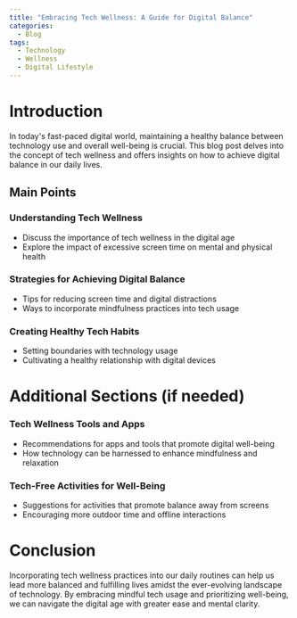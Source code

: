 ```yaml
---
title: "Embracing Tech Wellness: A Guide for Digital Balance"
categories:
  - Blog
tags:
  - Technology
  - Wellness
  - Digital Lifestyle
---
```


# Introduction
In today's fast-paced digital world, maintaining a healthy balance between technology use and overall well-being is crucial. This blog post delves into the concept of tech wellness and offers insights on how to achieve digital balance in our daily lives.

## Main Points
### Understanding Tech Wellness
- Discuss the importance of tech wellness in the digital age
- Explore the impact of excessive screen time on mental and physical health

### Strategies for Achieving Digital Balance
- Tips for reducing screen time and digital distractions
- Ways to incorporate mindfulness practices into tech usage

### Creating Healthy Tech Habits
- Setting boundaries with technology usage
- Cultivating a healthy relationship with digital devices

# Additional Sections (if needed)
### Tech Wellness Tools and Apps
- Recommendations for apps and tools that promote digital well-being
- How technology can be harnessed to enhance mindfulness and relaxation

### Tech-Free Activities for Well-Being
- Suggestions for activities that promote balance away from screens
- Encouraging more outdoor time and offline interactions

# Conclusion
Incorporating tech wellness practices into our daily routines can help us lead more balanced and fulfilling lives amidst the ever-evolving landscape of technology. By embracing mindful tech usage and prioritizing well-being, we can navigate the digital age with greater ease and mental clarity.